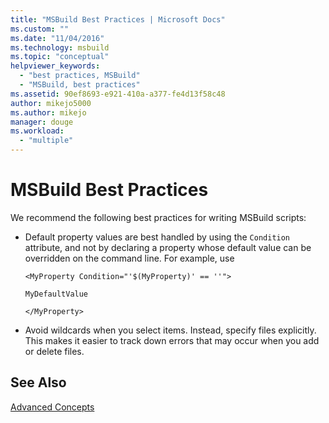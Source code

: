 ```yaml
---
title: "MSBuild Best Practices | Microsoft Docs"
ms.custom: ""
ms.date: "11/04/2016"
ms.technology: msbuild
ms.topic: "conceptual"
helpviewer_keywords: 
  - "best practices, MSBuild"
  - "MSBuild, best practices"
ms.assetid: 90ef8693-e921-410a-a377-fe4d13f58c48
author: mikejo5000
ms.author: mikejo
manager: douge
ms.workload: 
  - "multiple"
---
```

# MSBuild Best Practices
We recommend the following best practices for writing MSBuild scripts:  
  
-   Default property values are best handled by using the `Condition` attribute, and not by declaring a property whose default value can be overridden on the command line. For example, use  
  
     `<MyProperty Condition="'$(MyProperty)' == ''">`  
  
     `MyDefaultValue`  
  
     `</MyProperty>`  
  
-   Avoid wildcards when you select items. Instead, specify files explicitly. This makes it easier to track down errors that may occur when you add or delete files.  
  
## See Also  
 [Advanced Concepts](../msbuild/msbuild-advanced-concepts.md)
